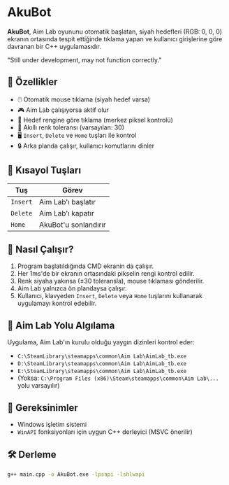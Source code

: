 # AkuBot

**AkuBot**, Aim Lab oyununu otomatik başlatan, siyah hedefleri (RGB: 0, 0, 0) ekranın ortasında tespit ettiğinde tıklama yapan ve kullanıcı girişlerine göre davranan bir C++ uygulamasıdır.

"Still under development, may not function correctly."

## 🔧 Özellikler

- 🖱️ Otomatik mouse tıklama (siyah hedef varsa)
- 🎮 Aim Lab çalışıyorsa aktif olur
- 🎯 Hedef rengine göre tıklama (merkez piksel kontrolü)
- 🧠 Akıllı renk toleransı (varsayılan: 30)
- 🖥️ `Insert`, `Delete` ve `Home` tuşları ile kontrol
- 🔒 Arka planda çalışır, kullanıcı komutlarını dinler

## 🔑 Kısayol Tuşları

| Tuş       | Görev                         |
|-----------|-------------------------------|
| `Insert`  | Aim Lab'ı başlatır            |
| `Delete`  | Aim Lab'ı kapatır             |
| `Home`    | AkuBot'u sonlandırır          |

## 🚀 Nasıl Çalışır?

1. Program başlatıldığında CMD ekranin da çalışır.
2. Her 1ms'de bir ekranın ortasındaki pikselin rengi kontrol edilir.
3. Renk siyaha yakınsa (±30 toleransla), mouse tıklaması gönderilir.
4. Aim Lab yalnızca ön plandaysa çalışır.
5. Kullanıcı, klavyeden `Insert`, `Delete` veya `Home` tuşlarını kullanarak uygulamayı kontrol edebilir.

## 📁 Aim Lab Yolu Algılama

Uygulama, Aim Lab'ın kurulu olduğu yaygın dizinleri kontrol eder:

- `C:\SteamLibrary\steamapps\common\Aim Lab\AimLab_tb.exe`
- `D:\SteamLibrary\steamapps\common\Aim Lab\AimLab_tb.exe`
- `E:\SteamLibrary\steamapps\common\Aim Lab\AimLab_tb.exe`
- (Yoksa: `C:\Program Files (x86)\Steam\steamapps\common\Aim Lab\...` yolu varsayılır)

## 🧪 Gereksinimler

- Windows işletim sistemi
- `WinAPI` fonksiyonları için uygun C++ derleyici (MSVC önerilir)

## 🛠️ Derleme

```bash
g++ main.cpp -o AkuBot.exe -lpsapi -lshlwapi
